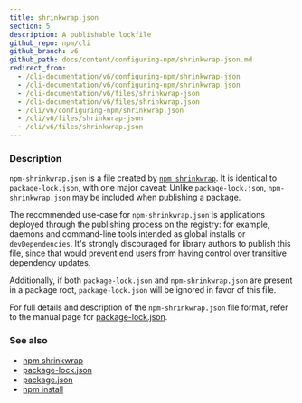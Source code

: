 ```yaml
---
title: shrinkwrap.json
section: 5
description: A publishable lockfile
github_repo: npm/cli
github_branch: v6
github_path: docs/content/configuring-npm/shrinkwrap-json.md
redirect_from:
  - /cli-documentation/v6/configuring-npm/shrinkwrap-json
  - /cli-documentation/v6/configuring-npm/shrinkwrap.json
  - /cli-documentation/v6/files/shrinkwrap-json
  - /cli-documentation/v6/files/shrinkwrap.json
  - /cli/v6/configuring-npm/shrinkwrap.json
  - /cli/v6/files/shrinkwrap-json
  - /cli/v6/files/shrinkwrap.json
---
```


### Description

`npm-shrinkwrap.json` is a file created by [`npm shrinkwrap`](/cli/v6/commands/npm-shrinkwrap). It is identical to
`package-lock.json`, with one major caveat: Unlike `package-lock.json`,
`npm-shrinkwrap.json` may be included when publishing a package.

The recommended use-case for `npm-shrinkwrap.json` is applications deployed
through the publishing process on the registry: for example, daemons and
command-line tools intended as global installs or `devDependencies`. It's
strongly discouraged for library authors to publish this file, since that would
prevent end users from having control over transitive dependency updates.

Additionally, if both `package-lock.json` and `npm-shrinkwrap.json` are present
in a package root, `package-lock.json` will be ignored in favor of this file.

For full details and description of the `npm-shrinkwrap.json` file format, refer
to the manual page for [package-lock.json](/cli/v6/configuring-npm/package-lock-json).

### See also

* [npm shrinkwrap](/cli/v6/commands/npm-shrinkwrap)
* [package-lock.json](/cli/v6/configuring-npm/package-lock-json)
* [package.json](/cli/v6/configuring-npm/package-json)
* [npm install](/cli/v6/commands/npm-install)
